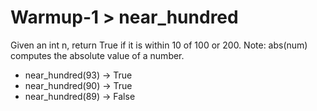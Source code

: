 # Warmup-1 > near_hundred

Given an int n, return True if it is within 10 of 100 or 200. Note: abs(num) computes the absolute value of a number.

- near_hundred(93) → True
- near_hundred(90) → True
- near_hundred(89) → False
